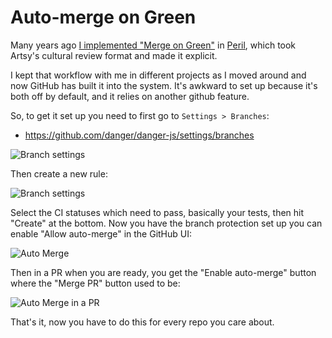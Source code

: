 # Auto-merge on Green

Many years ago [I implemented "Merge on Green"](https://twitter.com/orta/status/991742825476878336) in [Peril](https://artsy.github.io/blog/2017/09/04/Introducing-Peril/), which took Artsy's cultural review format and made it explicit. 

I kept that workflow with me in different projects as I moved around and now GitHub has built it into the system. It's awkward to set up because it's both off by default, and it relies on another github feature. 

So, to get it set up you need to first go to `Settings > Branches`:

- https://github.com/danger/danger-js/settings/branches

![Branch settings](/notes/assets/img/branches.png)

Then create a new rule:

![Branch settings](/notes/assets/img/branch-protect.png)

Select the CI statuses which need to pass, basically your tests, then hit "Create" at the bottom. Now you have the branch protection set up you can enable "Allow auto-merge" in the GitHub UI:

![Auto Merge](/notes/assets/img/auto-merge.png)

Then in a PR when you are ready, you get the "Enable auto-merge" button where the "Merge PR" button used to be:

![Auto Merge in a PR](/notes/assets/img/pr-auto-merge.png)

That's it, now you have to do this for every repo you care about. 